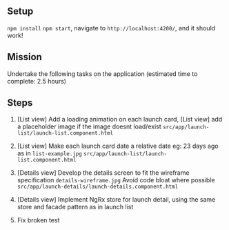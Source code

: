 ## Setup

`npm install`
`npm start`,
navigate to `http://localhost:4200/`, and it should work!

## Mission

Undertake the following tasks on the application
(estimated time to complete: 2.5 hours)

## Steps

1. [List view] Add a loading animation on each launch card,
   [List view] add a placeholder image if the image doesnt load/exist
   `src/app/launch-list/launch-list.component.html`

2. [List view] Make each launch card date a relative date eg: 23 days ago as in `list-example.jpg`
   `src/app/launch-list/launch-list.component.html`

3. [Details view] Develop the details screen to fit the wireframe specification `details-wireframe.jpg`
   Avoid code bloat where possible
   `src/app/launch-details/launch-details.component.html`

4. [Details view] Implement NgRx store for launch detail, using the same store and facade pattern as in launch list

5. Fix broken test
